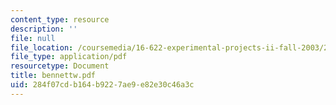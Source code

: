 ```yaml
---
content_type: resource
description: ''
file: null
file_location: /coursemedia/16-622-experimental-projects-ii-fall-2003/284f07cdb164b9227ae9e82e30c46a3c_bennettw.pdf
file_type: application/pdf
resourcetype: Document
title: bennettw.pdf
uid: 284f07cd-b164-b922-7ae9-e82e30c46a3c
---
```

